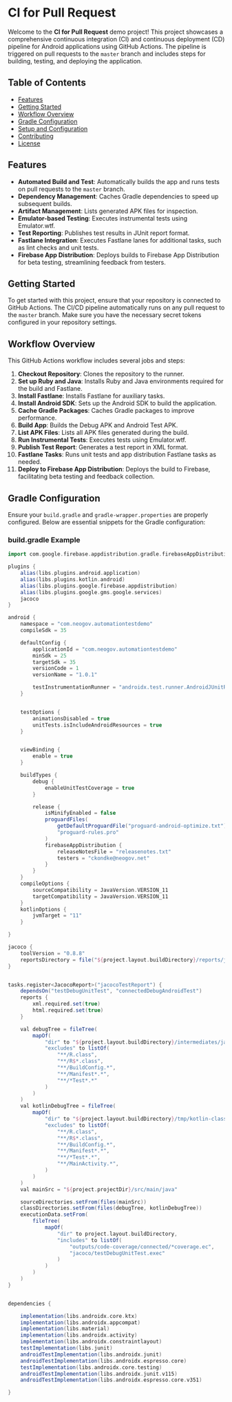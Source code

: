 # CI for Pull Request

Welcome to the **CI for Pull Request** demo project! This project showcases a comprehensive continuous integration (CI) and continuous deployment (CD) pipeline for Android applications using GitHub Actions. The pipeline is triggered on pull requests to the `master` branch and includes steps for building, testing, and deploying the application.

## Table of Contents
- [Features](#features)
- [Getting Started](#getting-started)
- [Workflow Overview](#workflow-overview)
- [Gradle Configuration](#gradle-configuration)
- [Setup and Configuration](#setup-and-configuration)
- [Contributing](#contributing)
- [License](#license)

## Features

- **Automated Build and Test**: Automatically builds the app and runs tests on pull requests to the `master` branch.
- **Dependency Management**: Caches Gradle dependencies to speed up subsequent builds.
- **Artifact Management**: Lists generated APK files for inspection.
- **Emulator-based Testing**: Executes instrumental tests using Emulator.wtf.
- **Test Reporting**: Publishes test results in JUnit report format.
- **Fastlane Integration**: Executes Fastlane lanes for additional tasks, such as lint checks and unit tests.
- **Firebase App Distribution**: Deploys builds to Firebase App Distribution for beta testing, streamlining feedback from testers.

## Getting Started

To get started with this project, ensure that your repository is connected to GitHub Actions. The CI/CD pipeline automatically runs on any pull request to the `master` branch. Make sure you have the necessary secret tokens configured in your repository settings.

## Workflow Overview

This GitHub Actions workflow includes several jobs and steps:

1. **Checkout Repository**: Clones the repository to the runner.
2. **Set up Ruby and Java**: Installs Ruby and Java environments required for the build and Fastlane.
3. **Install Fastlane**: Installs Fastlane for auxiliary tasks.
4. **Install Android SDK**: Sets up the Android SDK to build the application.
5. **Cache Gradle Packages**: Caches Gradle packages to improve performance.
6. **Build App**: Builds the Debug APK and Android Test APK.
7. **List APK Files**: Lists all APK files generated during the build.
8. **Run Instrumental Tests**: Executes tests using Emulator.wtf.
9. **Publish Test Report**: Generates a test report in XML format.
10. **Fastlane Tasks**: Runs unit tests and app distribution Fastlane tasks as needed.
11. **Deploy to Firebase App Distribution**: Deploys the build to Firebase, facilitating beta testing and feedback collection.

## Gradle Configuration

Ensure your `build.gradle` and `gradle-wrapper.properties` are properly configured. Below are essential snippets for the Gradle configuration:

### build.gradle Example

```groovy
import com.google.firebase.appdistribution.gradle.firebaseAppDistribution

plugins {
    alias(libs.plugins.android.application)
    alias(libs.plugins.kotlin.android)
    alias(libs.plugins.google.firebase.appdistribution)
    alias(libs.plugins.google.gms.google.services)
    jacoco
}

android {
    namespace = "com.neogov.automationtestdemo"
    compileSdk = 35

    defaultConfig {
        applicationId = "com.neogov.automationtestdemo"
        minSdk = 25
        targetSdk = 35
        versionCode = 1
        versionName = "1.0.1"

        testInstrumentationRunner = "androidx.test.runner.AndroidJUnitRunner"
    }


    testOptions {
        animationsDisabled = true
        unitTests.isIncludeAndroidResources = true
    }


    viewBinding {
        enable = true
    }

    buildTypes {
        debug {
            enableUnitTestCoverage = true
        }

        release {
            isMinifyEnabled = false
            proguardFiles(
                getDefaultProguardFile("proguard-android-optimize.txt"),
                "proguard-rules.pro"
            )
            firebaseAppDistribution {
                releaseNotesFile = "releasenotes.txt"
                testers = "ckondke@neogov.net"
            }
        }
    }
    compileOptions {
        sourceCompatibility = JavaVersion.VERSION_11
        targetCompatibility = JavaVersion.VERSION_11
    }
    kotlinOptions {
        jvmTarget = "11"
    }

}

jacoco {
    toolVersion = "0.8.8"
    reportsDirectory = file("${project.layout.buildDirectory}/reports/jacoco")
}


tasks.register<JacocoReport>("jacocoTestReport") {
    dependsOn("testDebugUnitTest", "connectedDebugAndroidTest")
    reports {
        xml.required.set(true)
        html.required.set(true)
    }

    val debugTree = fileTree(
        mapOf(
            "dir" to "${project.layout.buildDirectory}/intermediates/javac/debug",
            "excludes" to listOf(
                "**/R.class",
                "**/R$*.class",
                "**/BuildConfig.*",
                "**/Manifest*.*",
                "**/*Test*.*"
            )
        )
    )
    val kotlinDebugTree = fileTree(
        mapOf(
            "dir" to "${project.layout.buildDirectory}/tmp/kotlin-classes/debug",
            "excludes" to listOf(
                "**/R.class",
                "**/R$*.class",
                "**/BuildConfig.*",
                "**/Manifest*.*",
                "**/*Test*.*",
                "**/MainActivity.*",
            )
        )
    )
    val mainSrc = "${project.projectDir}/src/main/java"

    sourceDirectories.setFrom(files(mainSrc))
    classDirectories.setFrom(files(debugTree, kotlinDebugTree))
    executionData.setFrom(
        fileTree(
            mapOf(
                "dir" to project.layout.buildDirectory,
                "includes" to listOf(
                    "outputs/code-coverage/connected/*coverage.ec",
                    "jacoco/testDebugUnitTest.exec"
                )
            )
        )
    )
}


dependencies {

    implementation(libs.androidx.core.ktx)
    implementation(libs.androidx.appcompat)
    implementation(libs.material)
    implementation(libs.androidx.activity)
    implementation(libs.androidx.constraintlayout)
    testImplementation(libs.junit)
    androidTestImplementation(libs.androidx.junit)
    androidTestImplementation(libs.androidx.espresso.core)
    testImplementation(libs.androidx.core.testing)
    androidTestImplementation(libs.androidx.junit.v115)
    androidTestImplementation(libs.androidx.espresso.core.v351)

}

